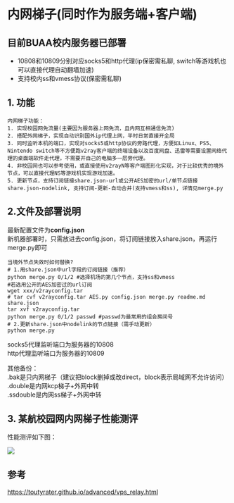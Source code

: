 # 内网梯子(同时作为服务端+客户端)
## 目前BUAA校内服务器已部署
- 10808和10809分别对应socks5和http代理(ip保密需私聊, switch等游戏机也可以直接代理自动翻墙加速)
- 支持校内ss和vmess协议(保密需私聊)

## 1. 功能
```
内网梯子功能：
1. 实现校园网免流量(主要因为服务器上网免流，且内网互相通信免流)
2. 搭配外网梯子，实现自动识别国外ip代理上网，平时日常直接开全局
3. 同时监听本机的端口，实现对socks5或http协议的旁路代理，方便如Linux、PS5、Nintendo switch等不方便跑v2ray客户端的终端设备以及百度网盘、迅雷等需要设置网络代理的桌面端软件走代理，不需要开自己的电脑多一层旁代理。
4. 非校园网也可以参考使用，或直接使用v2rayN等客户端图形化实现，对于比较优秀的境外节点，可以直接代理NS等游戏机实现游戏加速。
5. 更新节点，支持订阅链接share.json-url或公开AES加密的url/单节点链接share.json-nodelink, 支持订阅-更新-自动合并(支持vmess和ss), 详情见merge.py
```


## 2.文件及部署说明
最新配置文件为**config.json**  
新机器部署时，只需放进去config.json，将订阅链接放入share.json，再运行merge.py即可
```
当境外节点失效时如何替换? 
# 1.用share.json中url字段的订阅链接（推荐）
python merge.py 0/1/2 #选择机场的第几个节点，支持ss和vmess
#若选用公开的AES加密过的url订阅
wget xxx/v2rayconfig.tar
# tar cvf v2rayconfig.tar AES.py config.json merge.py readme.md share.json
tar xvf v2rayconfig.tar
python merge.py 0/1/2 passwd #passwd为最常用的组会房间号
# 2.更新share.json中nodelink的节点链接（需手动更新）
python merge.py
```
socks5代理监听端口为服务器的10808  
http代理监听端口为服务器的10809  

其他备份：  
.bak是只内网梯子（建议把block删掉或改direct，block表示局域网不允许访问）  
.double是内网kcp梯子+外网中转  
.ssdouble是内网ss梯子+外网中转  


## 3. 某航校园网内网梯子性能测评
性能测评如下图：

![](test.png)

## 参考
https://toutyrater.github.io/advanced/vps_relay.html
